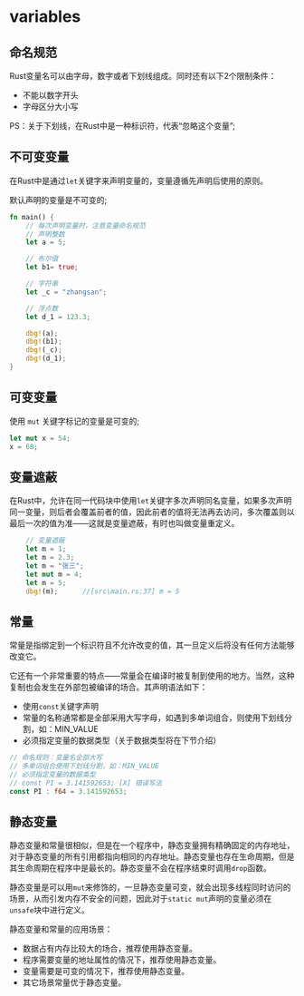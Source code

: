 # variables

## 命名规范

Rust变量名可以由字母，数字或者下划线组成。同时还有以下2个限制条件：

* 不能以数字开头
* 字母区分大小写

PS：关于下划线，在Rust中是一种标识符，代表“忽略这个变量”;

## 不可变变量



在Rust中是通过`let`关键字来声明变量的，变量遵循先声明后使用的原则。

默认声明的变量是不可变的;

```rust
fn main() {
    // 每次声明变量时，注意变量命名规范
    // 声明整数
    let a = 5;

    // 布尔值
    let b1= true;

    // 字符串
    let _c = "zhangsan";

    // 浮点数
    let d_1 = 123.3;

    dbg!(a);
    dbg!(b1);
    dbg!(_c);
    dbg!(d_1);
}
```

## 可变变量

使用 `mut` 关键字标记的变量是可变的;

```rust
let mut x = 54;
x = 68;
```

## 变量遮蔽


在Rust中，允许在同一代码块中使用`let`关键字多次声明同名变量，如果多次声明同一变量，则后者会覆盖前者的值，因此前者的值将无法再去访问，多次覆盖则以最后一次的值为准——这就是变量遮蔽，有时也叫做变量重定义。

```rust
    // 变量遮蔽
    let m = 1;
    let m = 2.3;
    let m = "张三";
    let mut m = 4;
    let m = 5;
    dbg!(m);      //[src\main.rs:37] m = 5
```


## 常量

常量是指绑定到一个标识符且不允许改变的值，其一旦定义后将没有任何方法能够改变它。

它还有一个非常重要的特点——常量会在编译时被复制到使用的地方。当然，这种复制也会发生在外部包被编译的场合。其声明语法如下：

* 使用`const`关键字声明
* 常量的名称通常都是全部采用大写字母，如遇到多单词组合，则使用下划线分割，如：MIN\_VALUE
* 必须指定变量的数据类型（关于数据类型将在下节介绍）

```rust
// 命名规则：变量名全部大写
// 多单词组合使用下划线分割，如：MIN_VALUE
// 必须指定变量的数据类型
// const PI = 3.141592653; [X] 错误写法
const PI : f64 = 3.141592653;
```


## 静态变量

静态变量和常量很相似，但是在一个程序中，静态变量拥有精确固定的内存地址，对于静态变量的所有引用都指向相同的内存地址。静态变量也存在生命周期，但是其生命周期在程序中是最长的。静态变量不会在程序结束时调用`drop`函数。

静态变量是可以用`mut`来修饰的，一旦静态变量可变，就会出现多线程同时访问的场景，从而引发内存不安全的问题，因此对于`static mut`声明的变量必须在`unsafe`块中进行定义。




静态变量和常量的应用场景：

* 数据占有内存比较大的场合，推荐使用静态变量。
* 程序需要变量的地址属性的情况下，推荐使用静态变量。
* 变量需要是可变的情况下，推荐使用静态变量。
* 其它场景常量优于静态变量。
